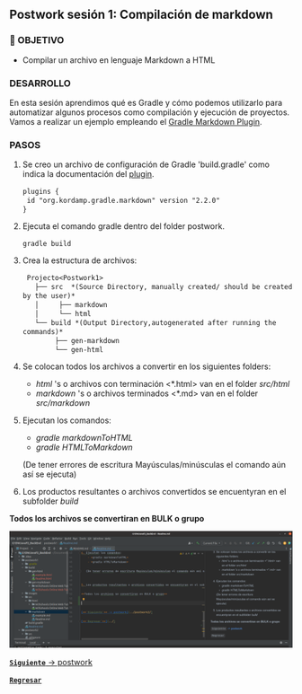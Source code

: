 ## Postwork sesión 1: Compilación de markdown

### 🎯 OBJETIVO

- Compilar un archivo en lenguaje Markdown a HTML

### DESARROLLO

En esta sesión aprendimos qué es Gradle y cómo podemos utilizarlo para automatizar algunos procesos como compilación y ejecución
de proyectos. Vamos a realizar un ejemplo empleando el [Gradle Markdown Plugin](https://github.com/kordamp/markdown-gradle-plugin).

### PASOS

1. Se creo un archivo de configuración de Gradle 'build.gradle' como indica la documentación del
[plugin](https://github.com/kordamp/markdown-gradle-plugin).
   ```
   plugins {
    id "org.kordamp.gradle.markdown" version "2.2.0"
   }
   ```

2. Ejecuta el comando gradle dentro del folder postwork.
   ``` 
   gradle build
   ```

3. Crea la estructura de archivos:
   ```
    Projecto<Postwork1>    
      ├── src  *(Source Directory, manually created/ should be created by the user)*
      │     ├── markdown
      │     └── html
      └── build *(Output Directory,autogenerated after running the commands)*
           ├── gen-markdown
           └── gen-html
   ```

4. Se colocan todos los archivos a convertir en los siguientes folders:
   - *html* 's o archivos con terminación <*.html> van en el folder *src/html*
   - *markdown* 's o archivos terminados <*.md>   van en el folder *src/markdown*
   
5. Ejecutan los comandos:
    - *gradle markdownToHTML*
    - *gradle HTMLToMarkdown*
    
   (De tener errores de escritura Mayúsculas/minúsculas el comando aún así se ejecuta)

6. Los productos resultantes o archivos convertidos se encuentyran en el subfolder *build*

**Todos los archivos se convertiran en BULK o grupo**

   ![Archivos Convertidos](images/postwork1Solved.png)

[**`Siguiente`** -> postwork](../postwork2/)

[**`Regresar`**](../)